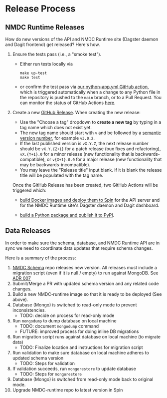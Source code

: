# Release Process

## NMDC Runtime Releases
How do new versions of the API and NMDC Runtime site (Dagster daemon and Dagit frontend) get
released? Here's how.

1. Ensure the tests pass (i.e., a "smoke test").
    
    - Either run tests locally via
      ```shell
      make up-test
      make test
      ```
   - or confirm the test pass via 
     [our python-app.yml GitHub
     action](https://github.com/microbiomedata/nmdc-runtime/blob/main/.github/workflows/python-app.yml),
     which is triggered automatically when a change to any Python file in the repository is pushed to the
     `main` branch, or to a Pull Request. You can monitor the status of GitHub Actions
     [here](https://github.com/microbiomedata/nmdc-runtime/actions).

2. Create a new [GitHub Release](https://github.com/microbiomedata/nmdc-runtime/releases). When creating the new release:
   - Use the "Choose a tag" dropdown to **create a new tag** by typing in a tag name which does not exist yet.
   - The new tag name should start with `v` and be followed by a [semantic version number](https://semver.org/), for example `v3.0.2`.
   - If the last published version is `vX.Y.Z`, the next release number should be `vX.Y.{Z+1}` for a patch release (bux fixes and refactoring), `vX.{Y+1}.0` for a minor release (new functionality that is backwards-compatible), or `v{X+1}.0.0` for a major release (new functionality that may be backwards-incompatible).
   - You may leave the "Release title" input blank. If it is blank the release title will be populated with the tag name.

    Once the GitHub Release has been created, two GitHub Actions will be triggered which:

   - [build Docker images and deploy them to Spin](https://github.com/microbiomedata/nmdc-runtime/blob/main/.github/workflows/build-and-release-to-spin.yml) for the API server and for the NMDC Runtime site's Dagster daemon and Dagit dashboard.

   - [build a Python package and publish it to PyPI](https://github.com/microbiomedata/nmdc-runtime/blob/main/.github/workflows/release-to-pypi.yml).


## Data Releases
In order to make sure the schema, database, and NMDC Runtime API are in sync we need to coordinate data updates that require schema changes. 

Here is a summary of the process:

1. [NMDC Schema](https://github.com/microbiomedata/nmdc-schema) repo releases new version. All releases must include a migration script (even if it is null / empty) to run against MongoDB. See [ADR 007](https://github.com/microbiomedata/issues/blob/main/decisions/0007-mongo-migration-scripts.md)
2. Submit/Merge a PR with updated schema version and any related code changes.
3. Build a new NMDC-runtime image so that it is ready to be deployed (See above). 
4. Database (Mongo) is switched to read-only mode to prevent inconsistencies.
     - TODO: decide on process for read-only mode
5. Run `mongodump` to dump database on local machine
     - TODO: document `mongodump` command
     - FUTURE: improved process for doing inline DB migrations
6. Run migration script runs against database on local machine (to migrate data)
     - TODO: Finalize location and instructions for migration script
7. Run validation to make sure database on local machine adheres to updated schema version
     - TODO: Steps for validation
8. If validation succeeds, run `mongorestore` to update database
     - TODO: Steps for `mongorestore`
9. Database (Mongo) is switched from read-only mode back to original mode.
10. Upgrade NMDC-runtime repo to latest version in Spin
